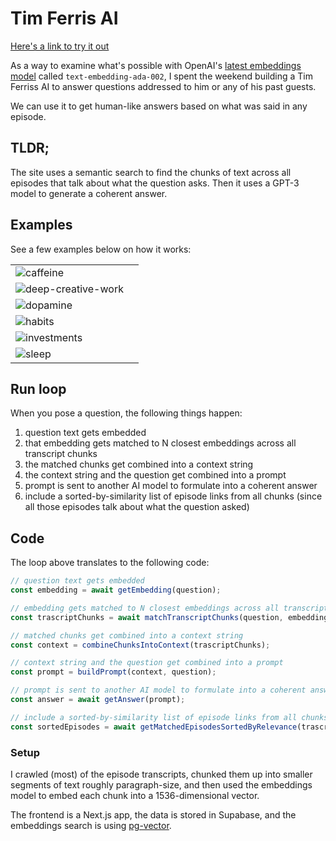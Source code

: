 # Tim Ferris AI

[Here's a link to try it out](https://tim.nem.ai)

As a way to examine what's possible with OpenAI's [latest embeddings model](https://openai.com/blog/new-and-improved-embedding-model) called `text-embedding-ada-002`, I spent the weekend building a Tim Ferriss AI to answer questions addressed to him or any of his past guests.

We can use it to get human-like answers based on what was said in any episode.

## TLDR;

The site uses a semantic search to find the chunks of text across all episodes that talk about what the question asks. Then it uses a GPT-3 model to generate a coherent answer.

## Examples

See a few examples below on how it works:

|     |  |
| -------- | ------- |
|![caffeine](https://nem035.com/_next/image?url=%2Fimages%2Ftim-ferriss-ai%2Fcaffeine-sleep.png&w=2048&q=75)|
|![deep-creative-work](https://nem035.com/_next/image?url=%2Fimages%2Ftim-ferriss-ai%2Fcreative-work.png&w=2048&q=75)|
|![dopamine](https://nem035.com/_next/image?url=%2Fimages%2Ftim-ferriss-ai%2Fdopamine.png&w=2048&q=75)|
|![habits](https://nem035.com/_next/image?url=%2Fimages%2Ftim-ferriss-ai%2Fhabits.png&w=2048&q=75)|
|![investments](https://nem035.com/_next/image?url=%2Fimages%2Ftim-ferriss-ai%2Finvestment-decisions.png&w=2048&q=75)|
![sleep](https://nem035.com/_next/image?url=%2Fimages%2Ftim-ferriss-ai%2Fgood-night-sleep.png&w=2048&q=75)|

## Run loop

When you pose a question, the following things happen:

1. question text gets embedded
2. that embedding gets matched to N closest embeddings across all transcript chunks
3. the matched chunks get combined into a context string
4. the context string and the question get combined into a prompt
5. prompt is sent to another AI model to formulate into a coherent answer
6. include a sorted-by-similarity list of episode links from all chunks (since all those episodes talk about what the question asked)


## Code

The loop above translates to the following code:

```js
// question text gets embedded 
const embedding = await getEmbedding(question);

// embedding gets matched to N closest embeddings across all transcript chunks
const trascriptChunks = await matchTranscriptChunks(question, embedding);

// matched chunks get combined into a context string
const context = combineChunksIntoContext(trascriptChunks);

// context string and the question get combined into a prompt
const prompt = buildPrompt(context, question);

// prompt is sent to another AI model to formulate into a coherent answer
const answer = await getAnswer(prompt);

// include a sorted-by-similarity list of episode links from all chunks
const sortedEpisodes = await getMatchedEpisodesSortedByRelevance(trascriptChunks);
```

### Setup

I crawled (most) of the episode transcripts, chunked them up into smaller segments of text roughly paragraph-size, and then used the embeddings model to embed each chunk into a 1536-dimensional vector.

The frontend is a Next.js app, the data is stored in Supabase, and the embeddings search is using [pg-vector](https://github.com/pgvector/pgvector).
